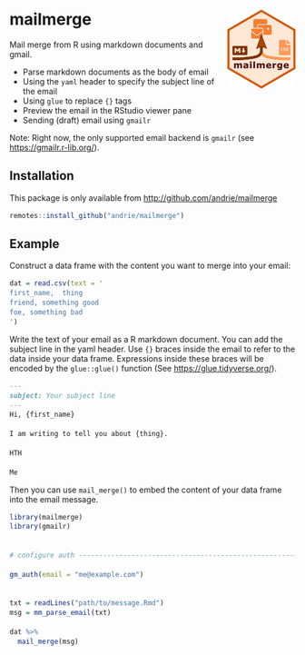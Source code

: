 
<!-- README.md is generated from README.Rmd. Please edit that file -->

# mailmerge <img src='man/figures/logo.png' align="right" height="139" />

<!-- badges: start -->

<!-- badges: end -->

Mail merge from R using markdown documents and gmail.

  - Parse markdown documents as the body of email
  - Using the `yaml` header to specify the subject line of the email
  - Using `glue` to replace `{}` tags
  - Preview the email in the RStudio viewer pane
  - Sending (draft) email using `gmailr`

Note: Right now, the only supported email backend is `gmailr` (see
<https://gmailr.r-lib.org/>).

## Installation

This package is only available from <http://github.com/andrie/mailmerge>

``` r
remotes::install_github("andrie/mailmerge")
```

## Example

Construct a data frame with the content you want to merge into your
email:

``` r
dat = read.csv(text = '
first_name,  thing
friend, something good
foe, something bad
')
```

Write the text of your email as a R markdown document. You can add the
subject line in the yaml header. Use `{}` braces inside the email to
refer to the data inside your data frame. Expressions inside these
braces will be encoded by the `glue::glue()` function (See
<https://glue.tidyverse.org/>).

``` md
---
subject: Your subject line
---
Hi, {first_name}

I am writing to tell you about {thing}.

HTH

Me
```

Then you can use `mail_merge()` to embed the content of your data frame
into the email message.

``` r
library(mailmerge)
library(gmailr)


# configure auth ----------------------------------------------------------

gm_auth(email = "me@example.com")


txt = readLines("path/to/message.Rmd")
msg = mm_parse_email(txt)

dat %>% 
  mail_merge(msg)
```
